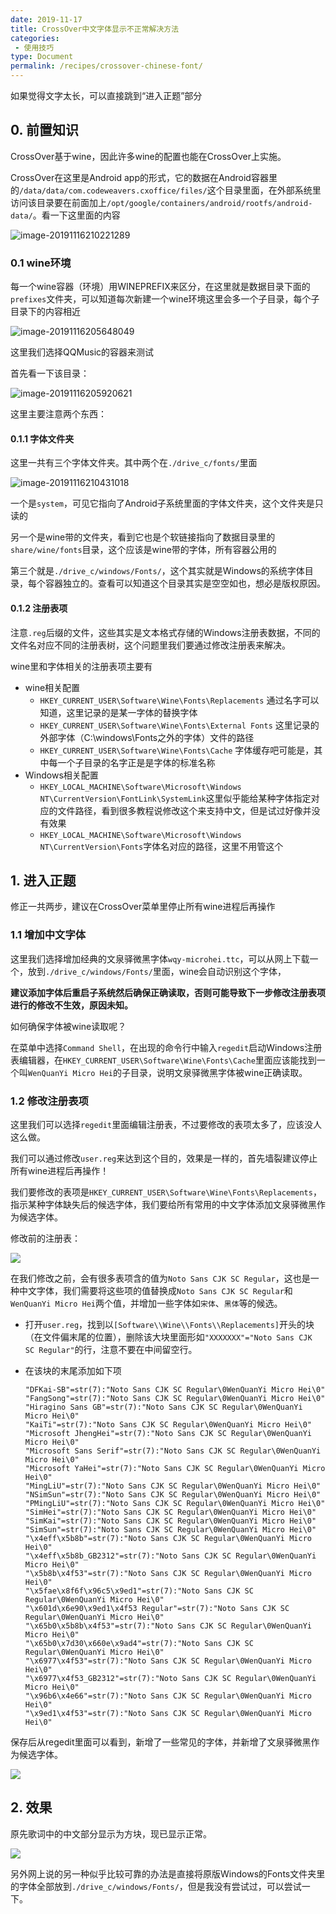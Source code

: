 ```yaml
---
date: 2019-11-17
title: CrossOver中文字体显示不正常解决方法
categories:
 - 使用技巧
type: Document
permalink: /recipes/crossover-chinese-font/
---
```


如果觉得文字太长，可以直接跳到“进入正题”部分

## 0. 前置知识

CrossOver基于wine，因此许多wine的配置也能在CrossOver上实施。

CrossOver在这里是Android app的形式，它的数据在Android容器里的`/data/data/com.codeweavers.cxoffice/files/`这个目录里面，在外部系统里访问该目录要在前面加上`/opt/google/containers/android/rootfs/android-data/`。看一下这里面的内容

![image-20191116210221289](https://fydeos.com/wp-content/uploads/2019/11/image-20191116210221289.png)

### 0.1 wine环境
每一个wine容器（环境）用WINEPREFIX来区分，在这里就是数据目录下面的`prefixes`文件夹，可以知道每次新建一个wine环境这里会多一个子目录，每个子目录下的内容相近

![image-20191116205648049](https://fydeos.com/wp-content/uploads/2019/11/image-20191116205648049.png)

这里我们选择QQMusic的容器来测试

首先看一下该目录：

![image-20191116205920621](https://fydeos.com/wp-content/uploads/2019/11/image-20191116205920621.png)

这里主要注意两个东西：

#### 0.1.1 字体文件夹

这里一共有三个字体文件夹。其中两个在`./drive_c/fonts/`里面

![image-20191116210431018](https://fydeos.com/wp-content/uploads/2019/11/image-20191116210431018.png)

一个是`system`，可见它指向了Android子系统里面的字体文件夹，这个文件夹是只读的

另一个是wine带的文件夹，看到它也是个软链接指向了数据目录里的`share/wine/fonts`目录，这个应该是wine带的字体，所有容器公用的

第三个就是`./drive_c/windows/Fonts/`，这个其实就是Windows的系统字体目录，每个容器独立的。查看可以知道这个目录其实是空空如也，想必是版权原因。

#### 0.1.2 注册表项

注意`.reg`后缀的文件，这些其实是文本格式存储的Windows注册表数据，不同的文件名对应不同的注册表树，这个问题里我们要通过修改注册表来解决。

wine里和字体相关的注册表项主要有
- wine相关配置
	- `HKEY_CURRENT_USER\Software\Wine\Fonts\Replacements` 通过名字可以知道，这里记录的是某一字体的替换字体
	- `HKEY_CURRENT_USER\Software\Wine\Fonts\External Fonts` 这里记录的外部字体（C:\\windows\Fonts之外的字体）文件的路径
	- `HKEY_CURRENT_USER\Software\Wine\Fonts\Cache` 字体缓存吧可能是，其中每一个子目录的名字正是是字体的标准名称
- Windows相关配置
	- `HKEY_LOCAL_MACHINE\Software\Microsoft\Windows NT\CurrentVersion\FontLink\SystemLink`这里似乎能给某种字体指定对应的文件路径，看到很多教程说修改这个来支持中文，但是试过好像并没有效果
	- `HKEY_LOCAL_MACHINE\Software\Microsoft\Windows NT\CurrentVersion\Fonts`字体名对应的路径，这里不用管这个

## 1. 进入正题

修正一共两步，建议在CrossOver菜单里停止所有wine进程后再操作

### 1.1 增加中文字体

这里我们选择增加经典的文泉驿微黑字体`wqy-microhei.ttc`，可以从网上下载一个，放到`./drive_c/windows/Fonts/`里面，wine会自动识别这个字体，

**建议添加字体后重启子系统然后确保正确读取，否则可能导致下一步修改注册表项进行的修改不生效，原因未知。**

如何确保字体被wine读取呢？

在菜单中选择`Command Shell`，在出现的命令行中输入`regedit`启动Windows注册表编辑器，在`HKEY_CURRENT_USER\Software\Wine\Fonts\Cache`里面应该能找到一个叫`WenQuanYi Micro Hei`的子目录，说明文泉驿微黑字体被wine正确读取。

### 1.2 修改注册表项

这里我们可以选择`regedit`里面编辑注册表，不过要修改的表项太多了，应该没人这么做。

我们可以通过修改`user.reg`来达到这个目的，效果是一样的，首先墙裂建议停止所有wine进程后再操作！

我们要修改的表项是`HKEY_CURRENT_USER\Software\Wine\Fonts\Replacements`，指示某种字体缺失后的候选字体，我们要给所有常用的中文字体添加文泉驿微黑作为候选字体。

修改前的注册表：

![](https://fydeos.com/wp-content/uploads/2019/11/regedit0.png)

在我们修改之前，会有很多表项含的值为`Noto Sans CJK SC Regular`，这也是一种中文字体，我们需要将这些项的值替换成`Noto Sans CJK SC Regular`和`WenQuanYi Micro Hei`两个值，并增加一些字体如`宋体`、`黑体`等的候选。

- 打开`user.reg`，找到以`[Software\\Wine\\Fonts\\Replacements]`开头的块（在文件偏末尾的位置），删除该大块里面形如`"XXXXXXX"="Noto Sans CJK SC Regular"`的行，注意不要在中间留空行。

- 在该块的末尾添加如下项

  ```
  "DFKai-SB"=str(7):"Noto Sans CJK SC Regular\0WenQuanYi Micro Hei\0"
  "FangSong"=str(7):"Noto Sans CJK SC Regular\0WenQuanYi Micro Hei\0"
  "Hiragino Sans GB"=str(7):"Noto Sans CJK SC Regular\0WenQuanYi Micro Hei\0"
  "KaiTi"=str(7):"Noto Sans CJK SC Regular\0WenQuanYi Micro Hei\0"
  "Microsoft JhengHei"=str(7):"Noto Sans CJK SC Regular\0WenQuanYi Micro Hei\0"
  "Microsoft Sans Serif"=str(7):"Noto Sans CJK SC Regular\0WenQuanYi Micro Hei\0"
  "Microsoft YaHei"=str(7):"Noto Sans CJK SC Regular\0WenQuanYi Micro Hei\0"
  "MingLiU"=str(7):"Noto Sans CJK SC Regular\0WenQuanYi Micro Hei\0"
  "NSimSun"=str(7):"Noto Sans CJK SC Regular\0WenQuanYi Micro Hei\0"
  "PMingLiU"=str(7):"Noto Sans CJK SC Regular\0WenQuanYi Micro Hei\0"
  "SimHei"=str(7):"Noto Sans CJK SC Regular\0WenQuanYi Micro Hei\0"
  "SimKai"=str(7):"Noto Sans CJK SC Regular\0WenQuanYi Micro Hei\0"
  "SimSun"=str(7):"Noto Sans CJK SC Regular\0WenQuanYi Micro Hei\0"
  "\x4eff\x5b8b"=str(7):"Noto Sans CJK SC Regular\0WenQuanYi Micro Hei\0"
  "\x4eff\x5b8b_GB2312"=str(7):"Noto Sans CJK SC Regular\0WenQuanYi Micro Hei\0"
  "\x5b8b\x4f53"=str(7):"Noto Sans CJK SC Regular\0WenQuanYi Micro Hei\0"
  "\x5fae\x8f6f\x96c5\x9ed1"=str(7):"Noto Sans CJK SC Regular\0WenQuanYi Micro Hei\0"
  "\x601d\x6e90\x9ed1\x4f53 Regular"=str(7):"Noto Sans CJK SC Regular\0WenQuanYi Micro Hei\0"
  "\x65b0\x5b8b\x4f53"=str(7):"Noto Sans CJK SC Regular\0WenQuanYi Micro Hei\0"
  "\x65b0\x7d30\x660e\x9ad4"=str(7):"Noto Sans CJK SC Regular\0WenQuanYi Micro Hei\0"
  "\x6977\x4f53"=str(7):"Noto Sans CJK SC Regular\0WenQuanYi Micro Hei\0"
  "\x6977\x4f53_GB2312"=str(7):"Noto Sans CJK SC Regular\0WenQuanYi Micro Hei\0"
  "\x96b6\x4e66"=str(7):"Noto Sans CJK SC Regular\0WenQuanYi Micro Hei\0"
  "\x9ed1\x4f53"=str(7):"Noto Sans CJK SC Regular\0WenQuanYi Micro Hei\0"
  ```
保存后从regedit里面可以看到，新增了一些常见的字体，并新增了文泉驿微黑作为候选字体。

  ![](https://fydeos.com/wp-content/uploads/2019/11/regedit1.png)

## 2. 效果

原先歌词中的中文部分显示为方块，现已显示正常。

![](https://fydeos.com/wp-content/uploads/2019/11/qqmusic.png)



另外网上说的另一种似乎比较可靠的办法是直接将原版Windows的Fonts文件夹里的字体全部放到`./drive_c/windows/Fonts/`，但是我没有尝试过，可以尝试一下。
